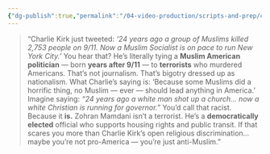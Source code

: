 ```yaml
---
{"dg-publish":true,"permalink":"/04-video-production/scripts-and-prep/charlie-kirk-s-tweet-is-straight-up-racist-propaganda/","created":"2025-06-27T22:59:50.579-04:00","updated":"2025-06-27T23:06:11.356-04:00"}
---
```


> “Charlie Kirk just tweeted: _‘24 years ago a group of Muslims killed 2,753 people on 9/11. Now a Muslim Socialist is on pace to run New York City.’_
> You hear that? He’s literally tying a **Muslim American politician** — born **years after 9/11** — to **terrorists** who murdered Americans.
> That’s not journalism. That’s bigotry dressed up as nationalism.
> What Charlie’s saying is: ‘Because some Muslims did a horrific thing, no Muslim — ever — should lead anything in America.’
> Imagine saying: _“24 years ago a white man shot up a church… now a white Christian is running for governor.”_
> You’d call that racist. Because it **is.**
> Zohran Mamdani isn’t a terrorist. He’s a **democratically elected** official who supports housing rights and public transit.
> If that scares you more than Charlie Kirk’s open religious discrimination…
> maybe you’re not pro-America — you’re just anti-Muslim.”